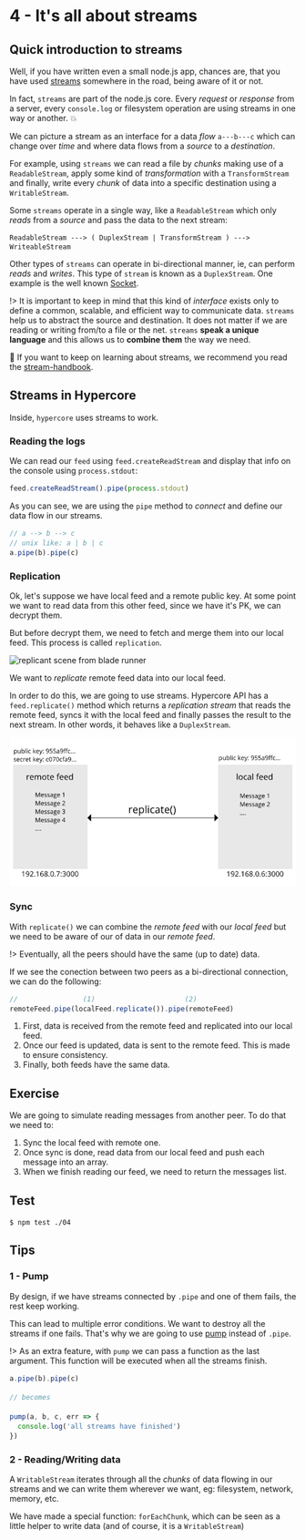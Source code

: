 # 4 - It's all about streams 

## Quick introduction to streams

Well, if you have written even a small node.js app, chances are, that you have used [streams](https://nodejs.org/api/stream.html) somewhere in the road, being aware of it or not.

In fact, `streams` are part of the node.js core. Every _request_ or _response_ from a server, every `console.log` or filesystem operation are using streams in one way or another. :boom:

We can picture a stream as an interface for a data _flow_ `a---b---c` which can change over _time_ and where data flows from a _source_ to a _destination_. 

For example, using `streams` we can read a file by _chunks_ making use of a `ReadableStream`, apply some kind of _transformation_ with a `TransformStream` and finally, write every _chunk_ of data into a specific destination using a `WritableStream`. 

Some `streams` operate in a single way, like a `ReadableStream` which only _reads_ from a _source_ and pass the data to the next stream:

```
ReadableStream ---> ( DuplexStream | TransformStream ) ---> WriteableStream
```

Other types of `streams` can operate in bi-directional manner, ie, can perform _reads_ and _writes_. This type of `stream` is known as a `DuplexStream`. One example is the well known [Socket](https://nodejs.org/api/net.html#net_new_net_socket_options).

!> It is important to keep in mind that this kind of _interface_ exists only to define a common, scalable, and efficient way to communicate data. `streams` help us to abstract the source and destination. It does not matter if we are reading or writing from/to a file or the net. `streams` **speak a unique language** and this allows us to **combine them** the way we need.

:link: If you want to keep on learning about streams, we recommend you read the 
[stream-handbook](https://github.com/substack/stream-handbook).

## Streams in Hypercore

Inside, `hypercore` uses streams to work.

### Reading the logs 

We can read our `feed` using `feed.createReadStream` and display that info on the console using `process.stdout`:

```javascript
feed.createReadStream().pipe(process.stdout)
```

As you can see, we are using the `pipe` method to _connect_ and define our data flow in our streams.

```javascript
// a --> b --> c
// unix like: a | b | c
a.pipe(b).pipe(c)
```

### Replication 

Ok, let's suppose we have local feed and a remote public key. At some point we want to read data from this other feed, since we have it's PK, we can decrypt them.

But before decrypt them, we need to fetch and merge them into our local feed. This process is called `replication`.

![replicant scene from blade runner](https://media.giphy.com/media/xtpNfxNz7rTSo/giphy.gif)

We want to _replicate_ remote feed data into our local feed.

In order to do this, we are going to use streams. Hypercore API has a `feed.replicate()` method which returns a _replication stream_ that reads the remote feed, syncs it with the local feed and finally passes the result to the next stream. In other words, it behaves like a `DuplexStream`.

![replicate](/../../assets/replicate.png)

### Sync 

With `replicate()` we can combine the _remote feed_ with our _local feed_ but we need to be aware of our of data in our _remote feed_.

!> Eventually, all the peers should have the same (up to date) data.

If we see the conection between two peers as a bi-directional connection, we can do the following:
```javascript
//                (1)                      (2)
remoteFeed.pipe(localFeed.replicate()).pipe(remoteFeed)
```
1. First, data is received from the remote feed and replicated into our local feed.
2. Once our feed is updated, data is sent to the remote feed. This is made to ensure consistency.
3. Finally, both feeds have the same data.

## Exercise 

We are going to simulate reading messages from another peer. To do that we need to:

1. Sync the local feed with remote one.
2. Once sync is done, read data from our local feed and push each message into an array.
3. When we finish reading our feed, we need to return the messages list.

## Test

```
$ npm test ./04
```

## Tips

### 1 - Pump

By design, if we have streams connected by `.pipe` and one of them fails, the rest keep working.

This can lead to multiple error conditions. We want to destroy all the streams if one fails. That's why we are going to use 
[pump](/pump) instead of `.pipe`.

!> As an extra feature, with `pump` we can pass a function as the last argument. This function will be executed when all the streams finish.

```javascript
a.pipe(b).pipe(c)

// becomes

pump(a, b, c, err => {
  console.log('all streams have finished')
})
```

### 2 - Reading/Writing data 

A `WritableStream` iterates through all the _chunks_ of data flowing in our streams and we can write them wherever we want, eg: filesystem, network, memory, etc. 

We have made a special function: `forEachChunk`, which can be seen as a little helper to write data (and of course, it is a `WritableStream`)
